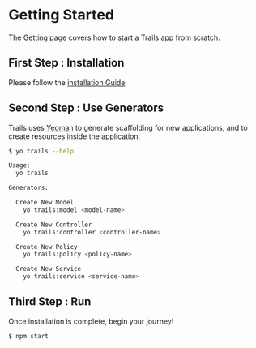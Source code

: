 # Getting Started

The Getting page covers how to start a Trails app from scratch.

## First Step : Installation
Please follow the [installation Guide](installation.md).

## Second Step : Use Generators

Trails uses [Yeoman](http://yeoman.io/) to generate scaffolding for new
applications, and to create resources inside the application. 

```sh
$ yo trails --help

Usage:
  yo trails

Generators:

  Create New Model
    yo trails:model <model-name>

  Create New Controller
    yo trails:controller <controller-name>

  Create New Policy
    yo trails:policy <policy-name>

  Create New Service
    yo trails:service <service-name>
```

## Third Step : Run

Once installation is complete, begin your journey!
```sh
$ npm start
```
